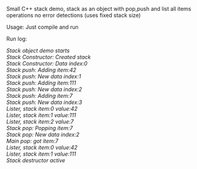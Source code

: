 Small C++ stack demo, stack as an object with pop,push and list all items operations
no error detections (uses fixed stack size)

Usage: Just compile and run


Run log:

*Stack object demo starts  
Stack Constructor: Created stack  
Stack Constructor: Data index:0  
Stack push: Adding item:42  
Stack push: New data index:1  
Stack push: Adding item:111  
Stack push: New data index:2  
Stack push: Adding item:7  
Stack push: New data index:3  
Lister, stack item:0 value:42  
Lister, stack item:1 value:111  
Lister, stack item:2 value:7  
Stack pop: Popping item:7  
Stack pop: New data index:2  
Main pop: got item:7  
Lister, stack item:0 value:42  
Lister, stack item:1 value:111  
Stack destructor active*